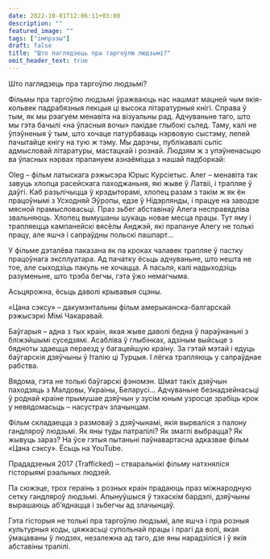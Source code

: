 ```yaml
---
date: 2022-10-01T12:06:11+03:00
description: ""
featured_image: ""
tags: ["імпрэзы"]
draft: false
title: "Што паглядзець пра таргоўлю людзьмі?"
omit_header_text: true
---
```


Што паглядзець пра таргоўлю людзьмі?

Фільмы пра таргоўлю людзьмі ўражваюць нас нашмат мацней чым якія-кольвек падрабязныя лекцыя ці высока літаратурныя кнігі. Справа ў тым, як мы рэагуем менавіта на візуальны рад. Адчуваньне таго, што мы гэта бачылі «на ўласныя вочы» пакідае глыбокі сьлед. Таму, калі не ўпэўненыя ў тым, што хочаце патурбаваць нэрвовую сыстэму, лепей пачытайце кнігу на тую ж тэму. Мы дарэчы, публікавалі сьпіс адмысловай літаратуры, мастацкай і рознай. Людзям ж з упэўненасьцю ва ўласных нэрвах прапануем азнаёміцца з нашай падборкай:

Oleg – фільм латыскага рэжысэра Юрыс Курсіетыс. Алег – менавіта так завуць хлопца расейскага паходжаньня, які жыве ў Латвіі, і трапляе ў даўгі. Каб разьлічыцца ў крэдыторамі, хлопец разам з такім ж як ён працоўнымі з Усходняй Эўропы, едзе ў Нідэрлянды, і працуе на заводзе мясной прамысловасьці. Праз зьбег абставінаў Алега несправядліва звальняюць. Хлопец вымушаны шукаць новае месца працы. Тут яму і трапляецца кампанейскі вясёлы Анджэй, які прапануе Алегу не толькі працу, але яшчэ і сапраўдны польскі пашпарт…

У фільме дэталёва паказана як па кроках чалавек трапляе ў пастку працоўнага эксплуатара. Ад пачатку ёсьць адчуваньне, што нешта не тое, але сыходзіць пакуль не хочацца. А пасьля, калі надыходзіць разуменьне, што трэба бегчы, гэта ўжо немагчыма.

Асьцярожна, ёсьць даволі крывавыя сцэны.

«Цана сэксу» – дакумэнтальны фільм амерыканска-балгарскай рэжысэркі Мімі Чакаравай.

Баўгарыя – адна з тых краін, якая жыве даволі бедна ў параўнаньні з бліжэйшымі суседзямі. Асабліва ў глыбінках, адзіным выйсьце з бядноты здаецца пераезд у багацейшую краіну. За гэтай мэтай і едуць баўгарскія дзяўчыны ў Італію ці Турцыя. І лёгка трапляюць у сапраўднае рабства.

Вядома, гэта не толькі баўгарскі фэномэн. Шмат такіх дзяўчын паходзяць з Малдовы, Украіны, Беларусі… Адчуваньне безнадзейнасьці ў роднай краіне прымушае дзяўчын у зусім юным узросце зрабіць крок у невядомасьць – насустрач злачынцам.

Фільм складаецца з размоваў з дзяўчынамі, якія вырваліся з палону гандляроў людзьмі. Як яны туды патрапілі? Як змаглі выбрацца? Як жывуць зараз? На ўсе гэтыя пытаньні паўнавартасна адказвае фільм «Цана сэксу». Ёсьць на YouTube.

Прададзеныя 2017 (Trafficked) – стваральнікі фільму натхняліся гісторыямі рэальных людзей.

Па сюжэце, трох гераінь з розных краін прадаюць праз міжнародную сетку гандляроў людзьмі. Апынуўшыся ў тэхаскім бардэлі, дзяўчыны вырашаюць аб’яднацца і зьбегчы ад злачынцаў.

Гэта гісторыя не толькі пра таргоўлю людзьмі, але яшчэ і пра розныя культурныя коды, цяжкасьці супольнай працы і прагі да волі, якая ўмацаваны ў людзях, незалежна ад таго, дзе яны нарадзіліся і ў якія абставіны трапілі.
